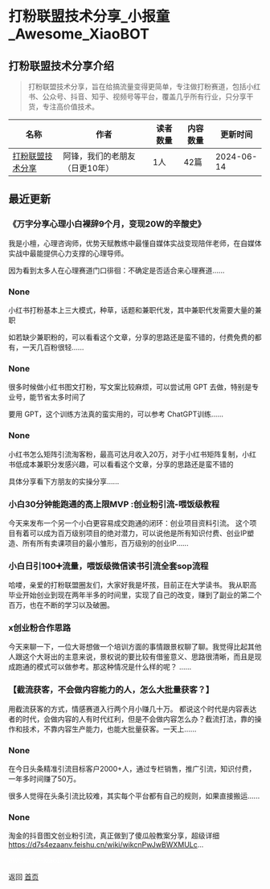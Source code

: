 # 打粉联盟技术分享_小报童_Awesome_XiaoBOT

## 打粉联盟技术分享介绍
> 打粉联盟技术分享，旨在给搞流量变得更简单，专注做打粉赛道，包括小红书、公众号、抖音、知乎、视频号等平台，覆盖几乎所有行业，只分享干货，专注高价值技术。  
  


|名称|作者|读者数量|内容数量|更新时间|
|---|---|---|---|---|
|[打粉联盟技术分享](https://xiaobot.net/p/DF001?refer=0b133df9-27dc-423b-8101-639049001c13)|阿锋，我们的老朋友（日更10年）|1人|42篇|2024-06-14|

## 最近更新
### 《万字分享心理小白裸辞9个月，变现20W的辛酸史》

我是小檀，心理咨询师，优势天赋教练中最懂自媒体实战变现陪伴老师，在自媒体实战中最能提供心力支撑的心理导师。

因为看到太多人在心理赛道门口徘徊：不确定是否适合来心理赛道......

### None

小红书打粉基本上三大模式，种草，话题和兼职代发，其中兼职代发需要大量的兼职

如若缺少兼职粉的，可以看看这个文章，分享的思路还是蛮不错的，付费免费的都有，一天几百粉很轻......

### None

很多时候做小红书图文打粉，写文案比较麻烦，可以尝试用 GPT 去做，特别是专业号，能节省太多时间了

要用 GPT，这个训练方法真的蛮实用的，可以参考 ChatGPT训练......

### None

小红书怎么矩阵引流淘客粉，最高可达月收入20万，对于小红书矩阵复制，小红书低成本兼职分发感兴趣，可以看看这个文章，分享的思路还是蛮不错的

具体分享看下方朋友的实操分享......

### 小白30分钟能跑通的高上限MVP :创业粉引流-喂饭级教程

今天来发布一个另一个小白更容易成交跑通的闭环：创业项目资料引流。
这个项目有着可以成为百万级别项目的绝对潜力，可以说他是所有知识付费、创业IP塑造、所有所有卖课项目的最小雏形，百万级别的创业IP......

### 小白日引100➕流量，喂饭级微信读书引流全套sop流程

哈喽，亲爱的打粉联盟圈友们，大家好我是坏孩，目前正在大学读书。
我从职高毕业开始创业到现在两年半多的时间里，实现了自己的改变，赚到了副业的第二个百万，也在不断的学习以及破圈。

### x创业粉合作思路

今天来聊一下，一位大哥想做一个培训方面的事情跟景权聊了聊。我觉得比起其他人跟这个大哥出的主意来说，景权说的要比较有借鉴意义、思路很清晰，而且是现成跑通的模式可以做参考。那这种情况是什么样的呢？
......

### 【截流获客，不会做内容能力的人，怎么大批量获客？】

用截流获客的方式，情感赛道入行两个月小赚几十万。
都说这个时代是内容表达者的时代，会做内容的人有时代红利，但是不会做内容怎么办？截流打法，靠的操作和技术，不靠内容生产能力，也能大批量获客。一天上......

### None

在今日头条精准引流目标客户2000+人，通过专栏销售，推广引流，知识付费，一年多时间赚了50万。

很多人觉得在头条引流比较难，其实每个平台都有自己的规则，如果直接搬运......

### None

淘金的抖音图文创业粉引流，真正做到了傻瓜般教案分享，超级详细
https://d7s4ezaanv.feishu.cn/wiki/wikcnPwJwBWXMULc...


<a href="https://github.com/Reno9527/awesome-xiaobot" style="color: white; text-decoration: none;">awesome-xiaobot</a>

返回 [首页](../README.md)
